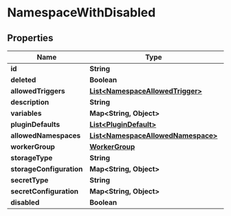 

# NamespaceWithDisabled


## Properties

| Name | Type | Description | Notes |
|------------ | ------------- | ------------- | -------------|
|**id** | **String** |  |  |
|**deleted** | **Boolean** |  |  |
|**allowedTriggers** | [**List&lt;NamespaceAllowedTrigger&gt;**](NamespaceAllowedTrigger.md) |  |  [optional] |
|**description** | **String** |  |  |
|**variables** | **Map&lt;String, Object&gt;** |  |  |
|**pluginDefaults** | [**List&lt;PluginDefault&gt;**](PluginDefault.md) |  |  |
|**allowedNamespaces** | [**List&lt;NamespaceAllowedNamespace&gt;**](NamespaceAllowedNamespace.md) |  |  |
|**workerGroup** | [**WorkerGroup**](WorkerGroup.md) |  |  |
|**storageType** | **String** |  |  [optional] |
|**storageConfiguration** | **Map&lt;String, Object&gt;** |  |  [optional] |
|**secretType** | **String** |  |  [optional] |
|**secretConfiguration** | **Map&lt;String, Object&gt;** |  |  [optional] |
|**disabled** | **Boolean** |  |  |



